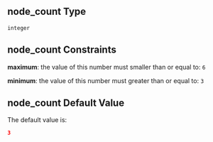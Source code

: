 ## node\_count Type

`integer`

## node\_count Constraints

**maximum**: the value of this number must smaller than or equal to: `6`

**minimum**: the value of this number must greater than or equal to: `3`

## node\_count Default Value

The default value is:

```json
3
```
